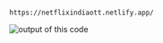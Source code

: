                                                                     https://netflixindiaott.netlify.app/

![output of this code](https://github.com/Harshchauhan29626/Netflix-colne/assets/150172292/82f094ee-2c51-46e0-b6cc-bed5c3a62158)
